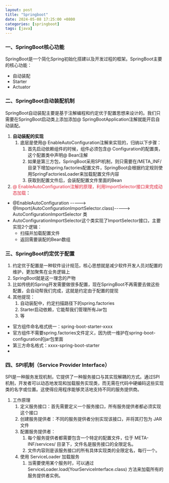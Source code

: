```yaml
---
layout: post
title: "Springboot"
date: 2024-05-08 17:25:00 +0800
categories: [springboot]
tags: [java]
---
```


### 一、SpringBoot核心功能
SpringBoot是一个简化Spring初始化搭建以及开发过程的框架。SpringBoot主要的核心功能：

+ 自动装配
+ Starter
+ Actuator

### 二、SpringBoot自动装配机制
SpringBoot自动装配主要是基于注解编程和约定优于配置思想来设计的。我们只需要在SpringBoot启动类上添加添加@ SpringBootApplication注解就能开启自动装配。

1. **自动装配的实现**
    1. 底层是使用@ EnableAutoConfiguration注解来实现的，归纳以下步骤：
        1. 首先启动依赖组件的时候，组件必须包含@ Configuration的配置类，这个配置类中声明@ Bean注解
        2. 如果是第三方包，SpringBoot采用SPI机制，则只需要在/META_INF/目录下增加spring.factories配置文件，SpringBoot会根据约定规则使用SpringFactoriesLoader来加载配置文件内容
        3. 获取到配置文件后，会装配配置文件里面的Bean
2. <font style="color:#DF2A3F;">@ EnableAutoConfiguration注解的原理，利用ImportSelector接口来完成动态加载</font>：
+ @EnableAutoConfiguration -----> @Import(AutoConfigurationImportSelector.class)----->   AutoConfigurationImportSelector 类
+ AutoConfigurationImportSelector这个类实现了ImportSelector接口，主要实现2个逻辑：
    - 扫描并加载配置文件
    - 返回需要装配的Bean数组

### 三、SpringBoot约定优于配置
1. 约定优于配置是一种软件设计规范，核心思想就是减少软件开发人员对配置的维护，更加聚焦在业务逻辑上
2. SpringBoot就是这一理念的产物
3. 比如传统的Spring开发需要做很多配置，现在SpringBoot不再需要去做这些配置，会自动帮我们完成，这就是约定由于配置的提现
4. 其他提现：
    1. 自动装配中，约定扫描路径下的spring.factories
    2. Starter启动依赖，它能帮我们管理所有Jar包
    3. 等
+ 官方组件命名格式统一：spring-boot-starter-xxxx
+ 官方组件不需要spring.factories文件定义，因为统一维护在spring-boot-configuration的jar包里面
+ 第三方命名格式：xxxx-spring-boot-starter
+ 

### 四、SPI机制（Service Provider Interface）
SPI是一种服务发现机制，它提供了一种服务接口与其实现解耦的方式。通过SPI机制，开发者可以动态地发现和加载服务实现类，而无需在代码中硬编码这些实现类的名字或位置。这使得应用程序能够灵活地支持不同的服务提供商。

1. 工作原理
    1. 定义服务接口：首先需要定义一个服务接口，所有服务提供者都必须实现这个接口
    2. 创建服务提供者：不同的服务提供者分别实现该接口，并将其打包为 JAR 文件
    3. 配置服务提供者：
        1. 每个服务提供者都需要包含一个特定的配置文件，位于 META-INF/services/ 目录下，文件名是服务接口的全限定名。
        2. 文件内容则是该服务接口的所有具体实现类的全限定名，每行一个。
    4. 使用 ServiceLoader 加载服务
        1. 当需要使用某个服务时，可以通过 ServiceLoader.load(YourServiceInterface.class) 方法来加载所有的服务提供者实例。

